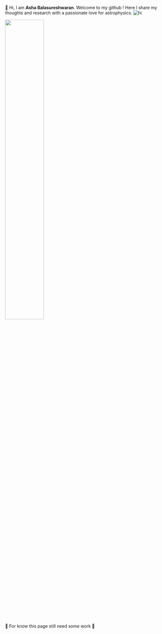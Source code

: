 👋 Hi, I am **Asha Balasureshwaran**. Welcome to my github ! Here I share my thoughts and research with a passionate love for astrophysics. 
![hi](https://user-images.githubusercontent.com/16319829/81180309-2b51f000-8fee-11ea-8a78-ddfe8c3412a7.png)

<img src="[https://external-content.duckduckgo.com/iu/u=https%3A%2F%2Fi.pinimg.com%2Foriginals%2Fd4%2F05%2F99%2Fd40599bf548eeed7abef02ca9f749e6c.jpg&f=1&nofb=1&ipt=e76ebea41f91f1ee491d9c8a7e8016535bd951e833acaf8ba4831afd7fa40bc5&ipo=images)" width=50% height=50%>

🚧 For know this page still need some work 🚧

<!---
ashabalasureshwaran/ashabalasureshwaran is a ✨ special ✨ repository because its `README.md` (this file) appears on your GitHub profile.
You can click the Preview link to take a look at your changes.
--->
